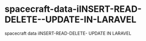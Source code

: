 # spacecraft-data-iINSERT-READ-DELETE--UPDATE-IN-LARAVEL
spacecraft data iINSERT-READ-DELETE- UPDATE  IN LARAVEL
